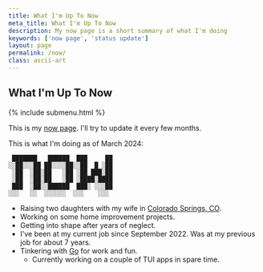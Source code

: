 ```yaml
---
title: What I'm Up To Now
meta_title: What I'm Up To Now
description: My now page is a short summary of what I'm doing
keywords: ['now page', 'status update']
layout: page
permalink: /now/
class: ascii-art
---
```

## What I'm Up To Now

{% include submenu.html %}

This is my [now page](https://nownownow.com/about). I'll try to update it every
few months.

This is what I'm doing as of March 2024:

```ascii-art-right
 ███████   ██████  ███     ██
░░██░░░██ ██░░░░██░░██  █ ░██
 ░██  ░██░██   ░██ ░██ ███░██
 ░██  ░██░██   ░██ ░████░████
 ███  ░██░░██████  ███░ ░░░██
░░░   ░░  ░░░░░░  ░░░    ░░░
```

* Raising two daughters with my wife in [Colorado Springs, CO](https://en.wikipedia.org/wiki/Colorado_Springs%2C_Colorado).
* Working on some home improvement projects.
* Getting into shape after years of neglect.
* I've been at my current job since September 2022. Was at my previous job for
  about 7 years.
* Tinkering with [Go](https://go.dev/) for work and fun.
  * Currently working on a couple of TUI apps in spare time.
